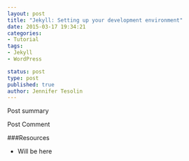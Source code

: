 ```yaml
---
layout: post
title: "Jekyll: Setting up your development environment"
date: 2015-03-17 19:34:21
categories:
- Tutorial
tags:
- Jekyll
- WordPress

status: post
type: post
published: true
author: Jennifer Tesolin
---
```


Post summary<!--more-->

Post Comment

###Resources
+ Will be here